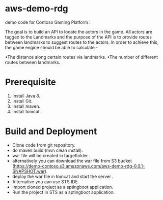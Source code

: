 # aws-demo-rdg
demo code for Contoso Gaming Platform : 

The goal is to build an API to locate the actors in the game. All actors are tagged to the Landmarks and the purpose of the API is to provide routes between landmarks to suggest routes to the actors.  In order to achieve this, the game engine should be able to calculate - 
 
•The distance along certain routes via landmarks.
•The number of different routes between landmarks.

# Prerequisite
1) Install Java 8.
2) Install Git.
3) Install maven.
4) Install tomcat.

# Build and Deployment
- Clone code from git repository.
- do maven build (mvn clean install).
- war file will be created in targetfolder .
- alternatively you can download the war file from S3 bucket (https://demo-contoso.s3.amazonaws.com/aws-demo-rdg-0.0.1-SNAPSHOT.war).
- deploy the war file in tomcat and start the server .
- Alternative you can use STS IDE. 
- Import cloned project as a sptingboot application.
- Run the project in STS as a sptingboot application.
